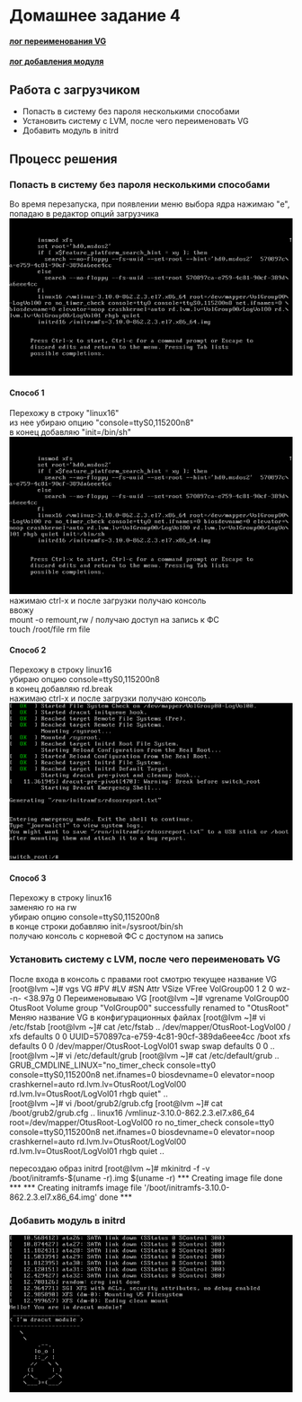 # Домашнее задание 4

#### [лог переименования VG](typescript)
#### [лог добавления модуля](typescript2)


## Работа с загрузчиком

* Попасть в систему без пароля несколькими способами
* Установить систему с LVM, после чего переименовать VG
* Добавить модуль в initrd

## Процесс решения

### Попасть в систему без пароля несколькими способами

Во время перезапуска, при появлении меню выбора ядра нажимаю "e", попадаю в редактор опций загрузчика\
![Screen1](VirtualBox_linux-dz-4_lvm_1574089751254_11621_19_11_2019_17_46_50.png)

#### Способ 1

Перехожу в строку "linux16"\
из нее убираю опцию "console=ttyS0,115200n8"\
в конец добавляю "init=/bin/sh"\
![Screen2](VirtualBox_linux-dz-4_lvm_1574089751254_11621_19_11_2019_17_55_35.png)\
нажимаю ctrl-x и после загрузки получаю консоль\
ввожу\
	mount -o remount,rw /
получаю доступ на запись к ФС\
	touch /root/file
	rm file


#### Способ 2

Перехожу в строку linux16\
убираю опцию console=ttyS0,115200n8\
в конец добавляю rd.break\
нажимаю ctrl-x и после загрузки получаю консоль\
![Screen3](VirtualBox_linux-dz-4_lvm_1574089751254_11621_20_11_2019_17_19_25.png)


#### Способ 3
Перехожу в строку linux16\
заменяю ro на rw\
убираю опцию console=ttyS0,115200n8\
в конце строки добавляю init=/sysroot/bin/sh\
получаю консоль с корневой ФС с доступом на запись

### Установить систему с LVM, после чего переименовать VG

После входа в консоль с правами root смотрю текущее название VG
	[root@lvm ~]# vgs
	  VG         #PV #LV #SN Attr   VSize   VFree
	  VolGroup00   1   2   0 wz--n- <38.97g    0 
Переименовываю VG
	[root@lvm ~]# vgrename VolGroup00 OtusRoot
	  Volume group "VolGroup00" successfully renamed to "OtusRoot"
Меняю название VG в конфигурационных файлах
	[root@lvm ~]# vi /etc/fstab
	[root@lvm ~]# cat /etc/fstab
	..
	/dev/mapper/OtusRoot-LogVol00 /                       xfs     defaults        0 0
	UUID=570897ca-e759-4c81-90cf-389da6eee4cc /boot                   xfs     defaults        0 0
	/dev/mapper/OtusRoot-LogVol01 swap                    swap    defaults        0 0
	..
\
	[root@lvm ~]# vi /etc/default/grub
	[root@lvm ~]# cat /etc/default/grub
	..
	GRUB_CMDLINE_LINUX="no_timer_check console=tty0 console=ttyS0,115200n8 net.ifnames=0 biosdevname=0 elevator=noop crashkernel=auto rd.lvm.lv=OtusRoot/LogVol00 rd.lvm.lv=OtusRoot/LogVol01 rhgb quiet"
	..
\
	[root@lvm ~]# vi /boot/grub2/grub.cfg
	[root@lvm ~]# cat /boot/grub2/grub.cfg
	..
		linux16 /vmlinuz-3.10.0-862.2.3.el7.x86_64 root=/dev/mapper/OtusRoot-LogVol00 ro no_timer_check console=tty0 console=ttyS0,115200n8 net.ifnames=0 biosdevname=0 elevator=noop crashkernel=auto rd.lvm.lv=OtusRoot/LogVol00 rd.lvm.lv=OtusRoot/LogVol01 rhgb quiet 
	..

пересоздаю образ initrd
	[root@lvm ~]# mkinitrd -f -v /boot/initramfs-$(uname -r).img $(uname -r)
	*** Creating image file done ***
	*** Creating initramfs image file '/boot/initramfs-3.10.0-862.2.3.el7.x86_64.img' done ***

### Добавить модуль в initrd

![Screen4](VirtualBox_linux-dz-4_lvm_1574260838984_47690_20_11_2019_18_33_52.png)

